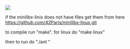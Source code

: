 ![](https://user-images.githubusercontent.com/87624652/180919457-5330f755-38f3-4a61-a951-aeaa9e7724aa.gif)

if the minilibx-linix does not have files get them from here https://github.com/42Paris/minilibx-linux.git

to compile run "make". for linux do "make linux"

then to run do "./ant <num of ants>"
